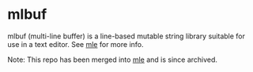 # mlbuf

mlbuf (multi-line buffer) is a line-based mutable string library suitable for
use in a text editor. See [mle](https://github.com/adsr/mle) for more info.

Note: This repo has been merged into [mle](https://github.com/adsr/mle) and
is since archived.

